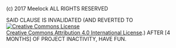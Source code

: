 (c) 2017 Meelock ALL RIGHTS RESERVED

SAID CLAUSE IS INVALIDATED (AND REVERTED TO <a rel="license" href="http://creativecommons.org/licenses/by/4.0/"><img alt="Creative Commons License" style="border-width:0" src="https://i.creativecommons.org/l/by/4.0/88x31.png" /></a><br /> <a rel="license" href="http://creativecommons.org/licenses/by/4.0/">Creative Commons Attribution 4.0 International License</a>.) AFTER [4 MONTHS] OF PROJECT INACTIVITY, HAVE FUN.
